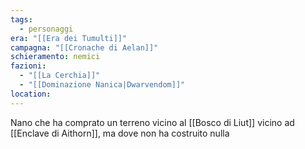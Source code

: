 ```yaml
---
tags:
  - personaggi
era: "[[Era dei Tumulti]]"
campagna: "[[Cronache di Aelan]]"
schieramento: nemici
fazioni:
  - "[[La Cerchia]]"
  - "[[Dominazione Nanica|Dwarvendom]]"
location:
---
```


Nano che ha comprato un terreno vicino al [[Bosco di Liut]] vicino ad [[Enclave di Aithorn]], ma dove non ha costruito nulla